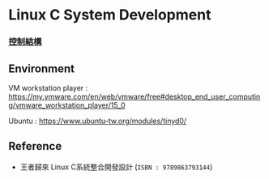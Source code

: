 # Linux C System Development

### [控制結構](Chapter2/README.md)

## Environment
VM workstation player : https://my.vmware.com/en/web/vmware/free#desktop_end_user_computing/vmware_workstation_player/15_0

Ubuntu : https://www.ubuntu-tw.org/modules/tinyd0/

## Reference
* 王者歸來 Linux C系統整合開發設計 (`ISBN : 9789863793144`)
